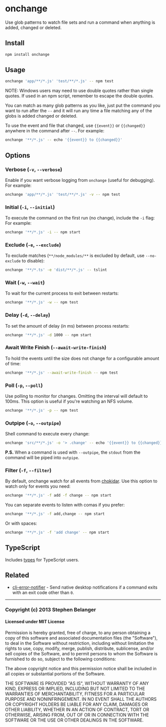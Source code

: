 # onchange

Use glob patterns to watch file sets and run a command when anything is added, changed or deleted.

## Install

```sh
npm install onchange
```

## Usage

```sh
onchange 'app/**/*.js' 'test/**/*.js' -- npm test
```

NOTE: Windows users may need to use double quotes rather than single quotes. If used in an npm script, remember to escape the double quotes.

You can match as many glob patterns as you like, just put the command you want to run after the `--` and it will run any time a file matching any of the globs is added changed or deleted.

To use the event and file that changed, use `{{event}}` or `{{changed}}` anywhere in the command after `--`. For example:

```sh
onchange '**/*.js' -- echo '{{event}} to {{changed}}'
```

## Options

### Verbose (`-v`, `--verbose`)

Enable if you want verbose logging from `onchange` (useful for debugging). For example:

```sh
onchange 'app/**/*.js' 'test/**/*.js' -v -- npm test
```

### Initial (`-i`, `--initial`)

To execute the command on the first run (no change), include the `-i` flag: For example:

```sh
onchange '**/*.js' -i -- npm start
```

### Exclude (`-e`, `--exclude`)

To exclude matches (`**/node_modules/**` is excluded by default, use `--no-exclude` to disable):

```sh
onchange '**/*.ts' -e 'dist/**/*.js' -- tslint
```

### Wait (`-w`, `--wait`)

To wait for the current process to exit between restarts:

```sh
onchange '**/*.js' -w -- npm test
```

### Delay (`-d`, `--delay`)

To set the amount of delay (in ms) between process restarts:

```sh
onchange '**/*.js' -d 1000 -- npm start
```

### Await Write Finish (`--await-write-finish`)

To hold the events until the size does not change for a configurable amount of time:

```sh
onchange '**/*.js' --await-write-finish -- npm test
```

### Poll (`-p`, `--poll`)

Use polling to monitor for changes. Omitting the interval will default to 100ms. This option is useful if you're watching an NFS volume.

```sh
onchange '**/*.js' -p -- npm test
```

### Outpipe (`-o`, `--outpipe`)

Shell command to execute every change:

```sh
onchange 'src/**/*.js' -o '> .change' -- echo '{{event}} to {{changed}}'
```

**P.S.** When a command is used with `--outpipe`, the `stdout` from the command will be piped into `outpipe`.

### Filter (`-f`, `--filter`)

By default, onchange watch for all events from [chokidar](https://github.com/paulmillr/chokidar#methods--events). Use
this option to watch only for events you need:

```sh
onchange '**/*.js' -f add -f change -- npm start
```

You can separate events to listen with comas if you prefer:

```sh
onchange '**/*.js' -f add,change -- npm start
```

Or with spaces:

```sh
onchange '**/*.js' -f 'add change' -- npm start
```

## TypeScript

Includes [types](index.d.ts) for TypeScript users.

## Related

* [cli-error-notifier](https://github.com/micromata/cli-error-notifier) - Send native desktop notifications if a command exits with an exit code other than `0`.

---

### Copyright (c) 2013 Stephen Belanger

#### Licensed under MIT License

Permission is hereby granted, free of charge, to any person obtaining a copy of this software and associated documentation files (the "Software"), to deal in the Software without restriction, including without limitation the rights to use, copy, modify, merge, publish, distribute, sublicense, and/or sell copies of the Software, and to permit persons to whom the Software is furnished to do so, subject to the following conditions:

The above copyright notice and this permission notice shall be included in all copies or substantial portions of the Software.

THE SOFTWARE IS PROVIDED "AS IS", WITHOUT WARRANTY OF ANY KIND, EXPRESS OR IMPLIED, INCLUDING BUT NOT LIMITED TO THE WARRANTIES OF MERCHANTABILITY, FITNESS FOR A PARTICULAR PURPOSE AND NONINFRINGEMENT. IN NO EVENT SHALL THE AUTHORS OR COPYRIGHT HOLDERS BE LIABLE FOR ANY CLAIM, DAMAGES OR OTHER LIABILITY, WHETHER IN AN ACTION OF CONTRACT, TORT OR OTHERWISE, ARISING FROM, OUT OF OR IN CONNECTION WITH THE SOFTWARE OR THE USE OR OTHER DEALINGS IN THE SOFTWARE.
